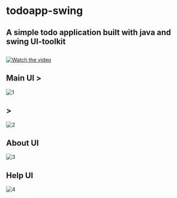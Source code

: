 # todoapp-swing

## A simple todo application built with java and swing UI-toolkit
##
[![Watch the video](https://img.youtube.com/vi/lVFYXa-jrgU/maxresdefault.jpg)](https://youtu.be/lVFYXa-jrgU)
## Main UI >
![1](https://user-images.githubusercontent.com/20127375/100835327-be141980-346d-11eb-848c-093ddb35800d.png)
## >
![2](https://user-images.githubusercontent.com/20127375/100835386-d8e68e00-346d-11eb-932d-aa7d024e15f3.png)
## About UI
![3](https://user-images.githubusercontent.com/20127375/100835442-f0257b80-346d-11eb-80ee-60859e0a4d62.png)
## Help UI
![4](https://user-images.githubusercontent.com/20127375/100835467-f7e52000-346d-11eb-97c2-7c7d5ac55d82.png)
